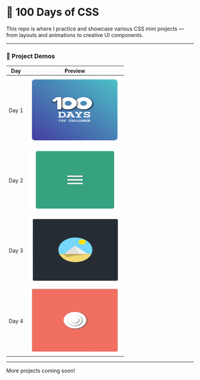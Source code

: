 # 💯 100 Days of CSS

This repo is where I practice and showcase various CSS mini projects — from layouts and animations to creative UI components.

---

### 🚀 Project Demos

| Day | Preview |
|----|--------|
| Day 1 | <a href="https://devasr1975.github.io/100DaysOfCss/day1.html"><img src="https://raw.githubusercontent.com/devasr1975/100DaysOfCss/main/images/day%201.png" width="250" height="180" alt="Day 1 Output" /></a> |
| Day 2 | <a href="https://devasr1975.github.io/100DaysOfCss/day2.html"><img src="https://raw.githubusercontent.com/devasr1975/100DaysOfCss/main/images/day%202.gif" width="250" height="180" alt="Day 2 Output" /></a> |
| Day 3 | <a href="https://devasr1975.github.io/100DaysOfCss/day3.html"><img src="https://raw.githubusercontent.com/devasr1975/100DaysOfCss/main/images/day%203.gif" width="250" height="180" alt="Day 3 Output" /></a> |
| Day 4 | <a href="https://devasr1975.github.io/100DaysOfCss/day4.html"><img src="https://raw.githubusercontent.com/devasr1975/100DaysOfCss/main/images/day%204.gif" width="250" height="180" alt="Day 3 Output" /></a> |

---

More projects coming soon!

